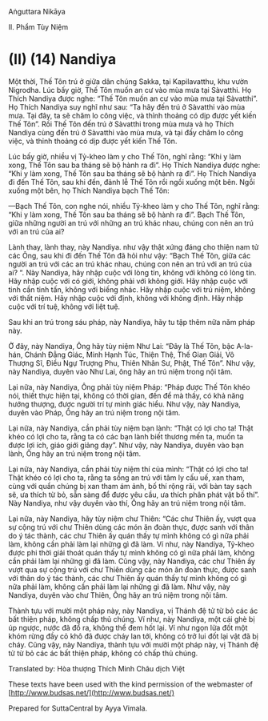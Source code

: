 Aṅguttara Nikāya

II. Phẩm Tùy Niệm

# (II) (14) Nandiya

Một thời, Thế Tôn trú ở giữa dân chúng Sakka, tại Kapilavatthu, khu vườn Nigrodha. Lúc bấy giờ, Thế Tôn muốn an cư vào mùa mưa tại Sàvatthi. Họ Thích Nandiya được nghe: “Thế Tôn muốn an cư vào mùa mưa tại Sàvatthi”. Họ Thích Nandiya suy nghĩ như sau: “Ta hãy đến trú ở Sàvatthi vào mùa mưa. Tại đây, ta sẽ chăm lo công việc, và thỉnh thoảng có dịp được yết kiến Thế Tôn”. Rồi Thế Tôn đến trú ở Sàvatthi trong mùa mưa và họ Thích Nandiya cùng đến trú ở Sàvatthi vào mùa mưa, và tại đấy chăm lo công việc, và thỉnh thoảng có dịp được yết kiến Thế Tôn.

Lúc bấy giờ, nhiều vị Tỷ-kheo làm y cho Thế Tôn, nghĩ rằng: “Khi y làm xong, Thế Tôn sau ba tháng sẽ bộ hành ra đi”. Họ Thích Nandiya được nghe: “Khi y làm xong, Thế Tôn sau ba tháng sẽ bộ hành ra đi”. Họ Thích Nandiya đi đến Thế Tôn, sau khi đến, đảnh lễ Thế Tôn rồi ngồi xuống một bên. Ngồi xuống một bên, họ Thích Nandiya bạch Thế Tôn:

—Bạch Thế Tôn, con nghe nói, nhiều Tỷ-kheo làm y cho Thế Tôn, nghĩ rằng: “Khi y làm xong, Thế Tôn sau ba tháng sẽ bộ hành ra đi”. Bạch Thế Tôn, giữa những người an trú với những an trú khác nhau, chúng con nên an trú với an trú của ai?

Lành thay, lành thay, này Nandiya. như vậy thật xứng đáng cho thiện nam tử các Ông, sau khi đi đến Thế Tôn đã hỏi như vậy: “Bạch Thế Tôn, giữa các người an trú với các an trú khác nhau, chúng con nên an trú với an trú của ai? “. Này Nandiya, hãy nhập cuộc với lòng tin, không với không có lòng tin. Hãy nhập cuộc với có giới, không phải với không giới. Hãy nhập cuộc với tinh cần tinh tấn, không với biếng nhác. Hãy nhập cuộc với trú niệm, không với thất niệm. Hãy nhập cuộc với định, không với không định. Hãy nhập cuộc với trí tuệ, không với liệt tuệ.

Sau khi an trú trong sáu pháp, này Nandiya, hãy tu tập thêm nữa năm pháp này.

Ở đây, này Nandiya, Ông hãy tùy niệm Như Lai: “Ðây là Thế Tôn, bậc A-la-hán, Chánh Ðẳng Giác, Minh Hạnh Túc, Thiện Thệ, Thế Gian Giải, Vô Thượng Sĩ, Điều Ngự Trượng Phu, Thiên Nhân Sư, Phật, Thế Tôn”. Như vậy, này Nandiya, duyên vào Như Lai, ông hãy an trú niệm trong nội tâm.

Lại nữa, này Nandiya, Ông phải tùy niệm Pháp: “Pháp được Thế Tôn khéo nói, thiết thực hiện tại, không có thời gian, đến để mà thấy, có khả năng hướng thượng, được người trí tự mình giác hiểu. Như vậy, này Nandiya, duyên vào Pháp, Ông hãy an trú niệm trong nội tâm.

Lại nữa, này Nandiya, cần phải tùy niệm bạn lành: “Thật có lợi cho ta! Thật khéo có lợi cho ta, rằng ta có các bạn lành biết thương mến ta, muốn ta được lợi ích, giáo giới giảng dạy”. Như vậy, này Nandiya, duyên vào bạn lành, Ông hãy an trú niệm trong nội tâm.

Lại nữa, này Nandiya, cần phải tùy niệm thí của mình: “Thật có lợi cho ta! Thật khéo có lợi cho ta, rằng ta sống an trú với tâm ly cấu uế, xan tham, cùng với quần chúng bị xan tham ám ảnh, bố thí rộng rãi, với bàn tay sạch sẽ, ưa thích từ bỏ, sẵn sàng để được yêu cầu, ưa thích phân phát vật bố thí”. Này Nandiya, như vậy duyên vào thí, Ông hãy an trú niệm trong nội tâm.

Lại nữa, này Nandiya, hãy tùy niệm chư Thiên: “Các chư Thiên ấy, vượt qua sự cộng trú với chư Thiên dùng các món ăn đoàn thực, được sanh với thân do ý tác thành, các chư Thiên ấy quán thấy tự mình không có gì nữa phải làm, không cần phải làm lại những gì đã làm. Ví như, này Nandiya, Tỷ-kheo được phi thời giải thoát quán thấy tự mình không có gì nữa phải làm, không cần phải làm lại những gì đã làm. Cũng vậy, này Nandiya, các chư Thiên ấy vượt qua sự cộng trú với chư Thiên dùng các món ăn đoàn thực, được sanh với thân do ý tác thành, các chư Thiên ấy quán thấy tự mình không có gì nữa phải làm, không cần phải làm lại những gì đã làm. Như vậy, này Nandiya, duyên vào chư Thiên, Ông hãy an trú niệm trong nội tâm.

Thành tựu với mười một pháp này, này Nandiya, vị Thánh đệ tử từ bỏ các ác bất thiện pháp, không chấp thủ chúng. Ví như, này Nandiya, một cái ghè bị úp ngược, nước đã đổ ra, không thể đem hốt lại. Ví như ngọn lửa đốt một khóm rừng đầy cỏ khô đã được cháy lan tới, không có trở lui đốt lại vật đã bị cháy. Cũng vậy, này Nandiya, thành tựu với mười một pháp này, vị Thánh đệ tử từ bỏ các ác bất thiện pháp, không có chấp thủ chúng.

Translated by: Hòa thượng Thích Minh Châu dịch Việt

These texts have been used with the kind permission of the webmaster of [http://www.budsas.net/](http://www.budsas.net/)

Prepared for SuttaCentral by Ayya Vimala.